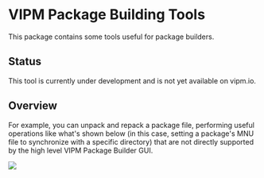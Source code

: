 # VIPM Package Building Tools

This package contains some tools useful for package builders.

## Status

This tool is currently under development and is not yet available on vipm.io.

## Overview

For example, you can unpack and repack a package file, performing useful operations like what's shown below (in this case, setting a package's MNU file to synchronize with a specific directory) that are not directly supported by the high level VIPM Package Builder GUI.

![](https://user-images.githubusercontent.com/381432/141694191-8dcdeb11-3de0-4946-8299-26e8d1e1b8cc.png)
